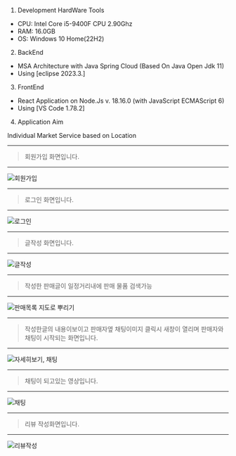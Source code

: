 
1. Development HardWare Tools
- CPU: Intel Core i5-9400F CPU 2.90Ghz
- RAM: 16.0GB
- OS: Windows 10 Home(22H2)
2. BackEnd
- MSA Architecture with Java Spring Cloud (Based On Java Open Jdk 11)
- Using [eclipse 2023.3.]
3. FrontEnd
- React Application on Node.Js v. 18.16.0 (with JavaScript ECMAScript 6)
- Using [VS Code 1.78.2]
4. Application Aim

Individual Market Service based on Location


---
> 회원가입 화면입니다.
> 

---

![회원가입](https://github.com/TwoJungHo/tj705Market/assets/132986801/b9ba150d-d43f-409b-8da8-ace095278717)



---
> 로그인 화면입니다.
> 

---

![로그인](https://github.com/TwoJungHo/tj705Market/assets/132986801/fd7a70ef-8313-4327-977d-c8f326a541f5)



---
> 글작성 화면입니다.
> 

---

![글작성](https://github.com/TwoJungHo/tj705Market/assets/132986801/ed13660a-1081-41c4-a7c3-1728e99c3daa)



---
> 작성한 판매글이 일정거리내에 판매 물품 검색가능
> 

---

![판매목록 지도로 뿌리기](https://github.com/TwoJungHo/tj705Market/assets/132986801/d8134d44-2868-4240-bb97-25fd4f6de99c)



---
> 작성한글의 내용이보이고 판매자옆 채팅이미지 클릭시 새창이 열리며 판매자와 채팅이 시작되는 화면입니다.
> 

---

![자세히보기, 채팅](https://github.com/TwoJungHo/tj705Market/assets/132986801/1d6d9171-ea05-4a00-b41c-d24431f605a4)




---
> 채팅이 되고있는 영상입니다.
> 

---

![채팅](https://github.com/TwoJungHo/tj705Market/assets/132986801/10b45080-ff1b-4f83-a482-83a3404ab0f5)





---


> 리뷰 작성화면입니다.
> 

---

![리뷰작성](https://github.com/TwoJungHo/tj705Market/assets/132986801/b5d214c0-d1c9-4ec5-afb1-c3d2ab3b0f37)

